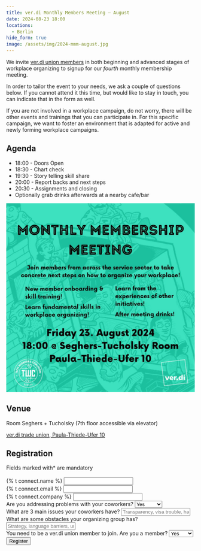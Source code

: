 ```yaml
---
title: ver.di Monthly Members Meeting – August
date: 2024-08-23 18:00
locations:
  - Berlin
hide_form: true
image: /assets/img/2024-mmm-august.jpg
---
```

We invite [ver.di union members](https://tech.verdi.de/) in both beginning and advanced stages of workplace organizing to signup for our *fourth* monthly membership meeting. 

In order to tailor the event to your needs, we ask a couple of questions below. If you cannot attend it this time, but would like to stay in touch, you can indicate that in the form as well.

If you are not involved in a workplace campaign, do not worry, there will be other events and trainings that you can participate in. For this specific campaign, we want to foster an environment that is adapted for active and newly forming workplace campaigns. 

## Agenda

* 18:00 - Doors Open
* 18:30 - Chart check
* 19:30 - Story telling skill share
* 20:00 - Report backs and next steps
* 20:30 - Assignments and closing
* Optionally grab drinks afterwards at a nearby cafe/bar

![Monthly membership meeting: Join members from across the start-up sector to take concrete next steps on how to organize your workplace! Facilitated collective trouble shooting! Learn fundamental skills in workplace organizing! Learn from the experience of other initiatives!](/assets/img/2024-mmm-august.jpg)

## Venue

Room Seghers + Tucholsky (7th floor accessible via elevator)

[ver.di trade union, Paula-Thiede-Ufer 10](https://www.google.com/maps/place/ver.di+-+United+Services+Union/@52.5090115,13.4254409,17z/data=!3m2!4b1!5s0x47a84e39d2b8f3e7:0xbf39cd4b173cfc1f!4m6!3m5!1s0x47b832c0c6d9ed4b:0x427604a87f0392c9!8m2!3d52.5090083!4d13.4280212!16s%2Fg%2F1ts3dq2x?entry=ttu)

## Registration

<div class="social-links">
  <form name="monthly-union-meeting" class="join-form" method="POST" data-netlify="true" action="/success">
    Fields marked with* are mandatory<br><br> 
    <div class="control">
      <label for="name">{% t connect.name %}</label>
      <input class="input-text" id="name" type="text" required name="name" />
    </div>
    <div class="control">
      <label for="email">{% t connect.email %}</label>
      <input
        class="input-text"
        id="email"
        type="email"
        required
        name="email"
      />
    </div>
    <div class="control">
      <label for="company">{% t connect.company %}</label>
      <input class="input-text" id="company" type="text" required name="company" />
    </div>
    <div class="control">
      <label for="problem-solve">Are you addressing problems with your coworkers?</label>
      <select id="problem-solve" name="problem-solve" class="subscribe-button" required>
          <option value="Yes">Yes</option>
          <option value="No">No</option>
          <option value="Not sure">Not sure</option>
        </select>
    </div>
    <div class="control">
      <label for="issues">What are 3 main issues your coworkers have?</label>
      <input class="input-text" id="issues" type="textarea" name="issues" required placeholder="Transparency, visa trouble, harassment etc.."/>
    </div>
        <div class="control">
      <label for="obstacles">What are some obstacles your organizing group has?</label>
      <input class="input-text" id="obstacles" type="textarea" name="obstacles" required placeholder="Strategy, language barriers, unionbusting etc.."/>
    </div>
    <div class="control">   
      <label for="union">You need to be a ver.di union member to join. Are you a member?</label>
      <select id="union" name="union" required class="subscribe-button">
          <option value="Yes">Yes</option>
          <option value="No">No</option>
          <option value="Not sure">Not yet</option>
        </select>
    </div>   
    <div class="control">
      <input class="input-text" id="referrer" type="hidden" name="referrer" />
    </div>
    <button class="subscribe-button" type="submit">
      Register
    </button>
  </form>
</div>
